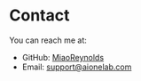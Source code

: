 # Contact

You can reach me at:

* GitHub: [MiaoReynolds](https://github.com/MiaoReynolds)
* Email: support@aionelab.com
